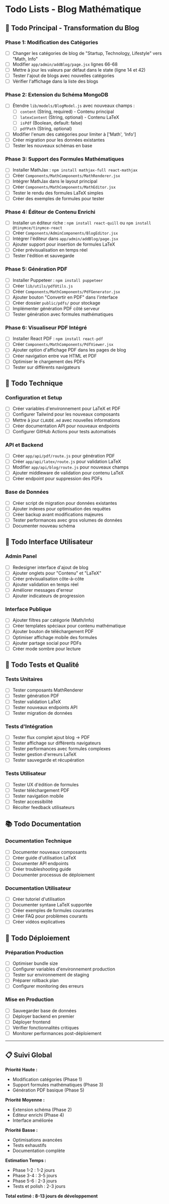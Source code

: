 # Todo Lists - Blog Mathématique

## 🎯 Todo Principal - Transformation du Blog

### Phase 1: Modification des Catégories
- [ ] Changer les catégories de blog de "Startup, Technology, Lifestyle" vers "Math, Info"
- [ ] Modifier `app/admin/addBlog/page.jsx` lignes 66-68
- [ ] Mettre à jour les valeurs par défaut dans le state (ligne 14 et 42)
- [ ] Tester l'ajout de blogs avec nouvelles catégories
- [ ] Vérifier l'affichage dans la liste des blogs

### Phase 2: Extension du Schéma MongoDB
- [ ] Étendre `lib/models/BlogModel.js` avec nouveaux champs :
  - [ ] `content` (String, required) - Contenu principal
  - [ ] `latexContent` (String, optional) - Contenu LaTeX
  - [ ] `isPdf` (Boolean, default: false)
  - [ ] `pdfPath` (String, optional)
- [ ] Modifier l'enum des catégories pour limiter à ['Math', 'Info']
- [ ] Créer migration pour les données existantes
- [ ] Tester les nouveaux schémas en base

### Phase 3: Support des Formules Mathématiques
- [ ] Installer MathJax : `npm install mathjax-full react-mathjax`
- [ ] Créer `Components/MathComponents/MathRenderer.jsx`
- [ ] Intégrer MathJax dans le layout principal
- [ ] Créer `Components/MathComponents/MathEditor.jsx`
- [ ] Tester le rendu des formules LaTeX simples
- [ ] Créer des exemples de formules pour tester

### Phase 4: Éditeur de Contenu Enrichi
- [ ] Installer un éditeur riche : `npm install react-quill` ou `npm install @tinymce/tinymce-react`
- [ ] Créer `Components/AdminComponents/BlogEditor.jsx`
- [ ] Intégrer l'éditeur dans `app/admin/addBlog/page.jsx`
- [ ] Ajouter support pour insertion de formules LaTeX
- [ ] Créer prévisualisation en temps réel
- [ ] Tester l'édition et sauvegarde

### Phase 5: Génération PDF
- [ ] Installer Puppeteer : `npm install puppeteer`
- [ ] Créer `lib/utils/pdfUtils.js`
- [ ] Créer `Components/MathComponents/PdfGenerator.jsx`
- [ ] Ajouter bouton "Convertir en PDF" dans l'interface
- [ ] Créer dossier `public/pdfs/` pour stockage
- [ ] Implémenter génération PDF côté serveur
- [ ] Tester génération avec formules mathématiques

### Phase 6: Visualiseur PDF Intégré
- [ ] Installer React PDF : `npm install react-pdf`
- [ ] Créer `Components/MathComponents/PdfViewer.jsx`
- [ ] Ajouter option d'affichage PDF dans les pages de blog
- [ ] Créer navigation entre vue HTML et PDF
- [ ] Optimiser le chargement des PDFs
- [ ] Tester sur différents navigateurs

## 🔧 Todo Technique

### Configuration et Setup
- [ ] Créer variables d'environnement pour LaTeX et PDF
- [ ] Configurer Tailwind pour les nouveaux composants
- [ ] Mettre à jour `CLAUDE.md` avec nouvelles informations
- [ ] Créer documentation API pour nouveaux endpoints
- [ ] Configurer GitHub Actions pour tests automatisés

### API et Backend
- [ ] Créer `app/api/pdf/route.js` pour génération PDF
- [ ] Créer `app/api/latex/route.js` pour validation LaTeX
- [ ] Modifier `app/api/blog/route.js` pour nouveaux champs
- [ ] Ajouter middleware de validation pour contenu LaTeX
- [ ] Créer endpoint pour suppression des PDFs

### Base de Données
- [ ] Créer script de migration pour données existantes
- [ ] Ajouter indexes pour optimisation des requêtes
- [ ] Créer backup avant modifications majeures
- [ ] Tester performances avec gros volumes de données
- [ ] Documenter nouveau schéma

## 🎨 Todo Interface Utilisateur

### Admin Panel
- [ ] Redesigner interface d'ajout de blog
- [ ] Ajouter onglets pour "Contenu" et "LaTeX"
- [ ] Créer prévisualisation côte-à-côte
- [ ] Ajouter validation en temps réel
- [ ] Améliorer messages d'erreur
- [ ] Ajouter indicateurs de progression

### Interface Publique
- [ ] Ajouter filtres par catégorie (Math/Info)
- [ ] Créer templates spéciaux pour contenu mathématique
- [ ] Ajouter bouton de téléchargement PDF
- [ ] Optimiser affichage mobile des formules
- [ ] Ajouter partage social pour PDFs
- [ ] Créer mode sombre pour lecture

## 🧪 Todo Tests et Qualité

### Tests Unitaires
- [ ] Tester composants MathRenderer
- [ ] Tester génération PDF
- [ ] Tester validation LaTeX
- [ ] Tester nouveaux endpoints API
- [ ] Tester migration de données

### Tests d'Intégration
- [ ] Tester flux complet ajout blog → PDF
- [ ] Tester affichage sur différents navigateurs
- [ ] Tester performances avec formules complexes
- [ ] Tester gestion d'erreurs LaTeX
- [ ] Tester sauvegarde et récupération

### Tests Utilisateur
- [ ] Tester UX d'édition de formules
- [ ] Tester téléchargement PDF
- [ ] Tester navigation mobile
- [ ] Tester accessibilité
- [ ] Récolter feedback utilisateurs

## 📚 Todo Documentation

### Documentation Technique
- [ ] Documenter nouveaux composants
- [ ] Créer guide d'utilisation LaTeX
- [ ] Documenter API endpoints
- [ ] Créer troubleshooting guide
- [ ] Documenter processus de déploiement

### Documentation Utilisateur
- [ ] Créer tutoriel d'utilisation
- [ ] Documenter syntaxe LaTeX supportée
- [ ] Créer exemples de formules courantes
- [ ] Créer FAQ pour problèmes courants
- [ ] Créer vidéos explicatives

## 🚀 Todo Déploiement

### Préparation Production
- [ ] Optimiser bundle size
- [ ] Configurer variables d'environnement production
- [ ] Tester sur environnement de staging
- [ ] Préparer rollback plan
- [ ] Configurer monitoring des erreurs

### Mise en Production
- [ ] Sauvegarder base de données
- [ ] Déployer backend en premier
- [ ] Déployer frontend
- [ ] Vérifier fonctionnalités critiques
- [ ] Monitorer performances post-déploiement

---

## 📋 Suivi Global

**Priorité Haute :**
- Modification catégories (Phase 1)
- Support formules mathématiques (Phase 3)
- Génération PDF basique (Phase 5)

**Priorité Moyenne :**
- Extension schéma (Phase 2)
- Éditeur enrichi (Phase 4)
- Interface améliorée

**Priorité Basse :**
- Optimisations avancées
- Tests exhaustifs
- Documentation complète

**Estimation Temps :**
- Phase 1-2 : 1-2 jours
- Phase 3-4 : 3-5 jours
- Phase 5-6 : 2-3 jours
- Tests et polish : 2-3 jours

**Total estimé : 8-13 jours de développement**